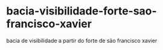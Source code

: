 # bacia-visibilidade-forte-sao-francisco-xavier
 bacia de visibilidade a partir do forte de são francisco xavier
